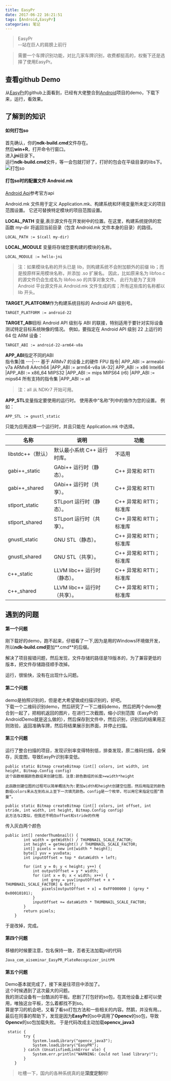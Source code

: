 ```yaml
---
title: EasyPr
date: 2017-06-22 16:21:51
tags: [Android,EasyPr]
categories: 笔记
---
```

<blockquote class="blockquote-center">EasyPr<br/>
--站在巨人的肩膀上前行
</blockquote>

> 需要一个车牌识别功能，对比几家车牌识别，收费都挺高的，权衡下还是选择了使用EasyPr。

## 查看github Demo

从[EasyPr](https://github.com/liuruoze/EasyPR)的github上面看到，已经有大佬整合到[Android](https://github.com/linuxxx/EasyPR_Android)项目的demo，下载下来，运行，看效果。

## 了解到的知识

#### 如何打包so
首先确认，你的**ndk-build.cmd**文件存在。  
然后**win+R**，打开命令行窗口。  
进入**jni**目录下。  
运行**ndk-build.cmd**文件，等一会包就打好了，打好的包会在平级目录的libs下。
![打包so](http://onifre9rp.bkt.clouddn.com/%E6%89%93%E5%8C%85so.png)

#### 打包so时的配置文件 Android.mk
[Android Api](https://developer.android.com/ndk/guides/android_mk.html?hl=zh-cn)参考官方api

 Android.mk 文件用于定义 Application.mk、构建系统和环境变量所未定义的项目范围设置。 它还可替换特定模块的项目范围设置。  
 
**LOCAL_PATH** 变量,表示源文件在开发树中的位置。在这里，构建系统提供的宏函数 my-dir 将返回当前目录（包含 Android.mk 文件本身的目录）的路径。
```
LOCAL_PATH := $(call my-dir)
```
**LOCAL_MODULE** 变量将存储您要构建的模块的名称。
```
LOCAL_MODULE := hello-jni
```
> 注：如果模块名称的开头已是 lib，则构建系统不会附加额外的前缀 lib；而是按原样采用模块名称，并添加 .so 扩展名。 因此，比如原来名为 libfoo.c 的源文件仍会生成名为 libfoo.so 的共享对象文件。 此行为是为了支持 Android 平台源文件从 Android.mk 文件生成的库；所有这些库的名称都以 lib 开头。

**TARGET_PLATFORM**作为构建系统目标的 Android API 级别号。
```
TARGET_PLATFORM := android-22
```
**TARGET_ABI**目标 Android API 级别与 ABI 的联接，特别适用于要针对实际设备测试特定目标系统映像的情况。 例如，要指定在 Android API 级别 22 上运行的 64 位 ARM 设备：
```
TARGET_ABI := android-22-arm64-v8a
```
**APP_ABI**指定不同的ABI  
指令集|值
---|---
基于 ARMv7 的设备上的硬件 FPU 指令|	APP_ABI := armeabi-v7a
ARMv8 AArch64	|APP_ABI := arm64-v8a
IA-32|	APP_ABI := x86
Intel64	|APP_ABI := x86_64
MIPS32	|APP_ABI := mips
MIPS64 (r6)	|APP_ABI := mips64
所有支持的指令集	|APP_ABI := all

> 注：all 从 NDKr7 开始可用。


**APP_STL**变量指定要使用的运行时。 使用表中“名称”列中的值作为您的设置。 例如：
```
APP_STL := gnustl_static
```
只能为应用选择一个运行时，并且只能在 Application.mk 中选择。

名称	|说明	|功能
---|---|---
libstdc++（默认）|	默认最小系统 C++ 运行时库。|	不适用
gabi++_static|	GAbi++ 运行时（静态）。|	C++ 异常和 RTTI
gabi++_shared|	GAbi++ 运行时（共享）。|	C++ 异常和 RTTI
stlport_static|	STLport 运行时（静态）。|	C++ 异常和 RTTI；标准库
stlport_shared|	STLport 运行时（共享）。|	C++ 异常和 RTTI；标准库
gnustl_static|	GNU STL（静态）。|	C++ 异常和 RTTI；标准库
gnustl_shared|	GNU STL（共享）。|	C++ 异常和 RTTI；标准库
c++_static|	LLVM libc++ 运行时（静态）。|	C++ 异常和 RTTI；标准库
c++_shared|	LLVM libc++ 运行时（共享）。|	C++ 异常和 RTTI；标准库

## 遇到的问题
#### 第一个问题

刚下载好的demo，跑不起来，仔细看了一下,因为是用的Windows环境做开发，所以**ndk-build.cmd**要加**.cmd**的后缀。

解决了项目报错问题，然后发现，文件存储的路径是19版本的，为了兼容更低的版本，把文件存储路径顺手改掉。

运行，很愉快，没有在出现什么问题。

#### 第二个问题

demo是拍照识别的，但是老大希望做成扫描识别的，好吧。  
下载一个二维码识别demo，然后研究了一下二维码demo，然后把两个demo整合到一起了，把相机返回的图片，在进行二次截图，缩小识别范围（EasyPr的AndroidDemo就是这么做的），然后保存到文件中，然后识别，识别后的结果用正则效验，返回准确车牌，然后将结果展示到界面，并停止扫描。

#### 第三个问题

运行了整合扫描的项目，发现识别率变得特别低，排查发现，原二维码扫描，会保存，灰度图，导致EasyPr识别率变低。
```
public static Bitmap createBitmap (int[] colors, int width, int height, Bitmap.Config config) 
这个函数根据颜色数组来创建位图，注意:颜色数组的长度>=width*height

此函数创建位图的过程可以简单概括为为:更加width和height创建空位图，然后用指定的颜色数组colors来从左到右从上至下一次填充颜色。config是一个枚举，可以用它来指定位图“质量”。

public static Bitmap createBitmap (int[] colors, int offset, int stride, int width, int height, Bitmap.Config config)
此方法与2类似，但我还不明白offset和stride的作用
```
传入灰白两个颜色
```
public int[] renderThumbnail() {
		int width = getWidth() / THUMBNAIL_SCALE_FACTOR;
		int height = getHeight() / THUMBNAIL_SCALE_FACTOR;
		int[] pixels = new int[width * height];
		byte[] yuv = yuvData;
		int inputOffset = top * dataWidth + left;

		for (int y = 0; y < height; y++) {
			int outputOffset = y * width;
			for (int x = 0; x < width; x++) {
				int grey = yuv[inputOffset + x * THUMBNAIL_SCALE_FACTOR] & 0xff;
				pixels[outputOffset + x] = 0xFF000000 | (grey * 0x00010101);
			}
			inputOffset += dataWidth * THUMBNAIL_SCALE_FACTOR;
		}
		return pixels;
	}
```
于是改掉，完成。

#### 第四个问题
移植的时候要注意，包名保持一致，否者无法加载jni的代码
```
Java_com_aiseminar_EasyPR_PlateRecognizer_initPR
```

#### 第五个问题

Demo基本就完成了，接下来是往项目中添加了。  
这个时候遇到了这次最大的问题。  
我的测试设备有一台酷派的平板。悲剧了打包好的so包，在其他设备上都可以使用，唯独这台平板，怎么着都找不到so。  
算是学习的机会吧，又看了看so打包方法和一些相关的内容。然鹅，并没有用。。  
最后在同事的帮助下，发现是因为**EasyPr**的so中调用了**Opencv**的so包，导致**Opencv**的so包加载失败。
于是代码改成主动加载**opencv_java3**  



```
 static {
        try {
            System.loadLibrary("opencv_java3");
            System.loadLibrary("EasyPR");
        } catch (UnsatisfiedLinkError ule) {
            System.err.println("WARNING: Could not load library!");
        }
    }
```

> 吐槽一下，国内的各种系统真的是**深度定制**啊!